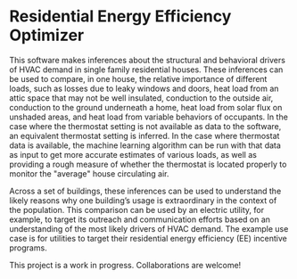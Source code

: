 # Residential Energy Efficiency Optimizer

This software makes inferences about the structural and behavioral drivers of
HVAC demand in single family residential houses.  These inferences can be used to compare, in one house, the relative
importance of different loads, such as losses due to leaky windows and doors, heat load from an attic space that may not be well insulated, conduction to the outside air, conduction to the ground underneath a home, heat load from solar flux on unshaded areas, and heat load from variable behaviors of occupants. In the case where the thermostat setting is not available as data to the software, an equivalent thermostat setting is inferred. In the case where thermostat data is available, the machine learning algorithm can be run with that data as input to get more accurate estimates of various loads, as well as providing a rough measure of whether the thermostat is located properly to monitor the "average" house circulating air.  

Across a set of buildings, these inferences can be used to understand the
likely reasons why one building’s usage is extraordinary in the context of the population. This comparison
can be used by an electric utility, for example, to target its outreach and communication efforts based on
an understanding of the most likely drivers of HVAC demand. The example use case is for utilities to
target their residential energy efficiency (EE) incentive programs.

This project is a work in progress.  Collaborations are welcome!
